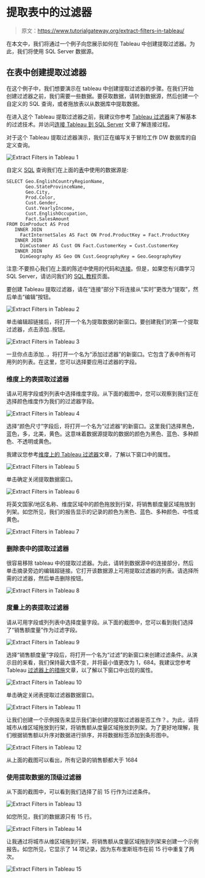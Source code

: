 # 提取表中的过滤器

> 原文：<https://www.tutorialgateway.org/extract-filters-in-tableau/>

在本文中，我们将通过一个例子向您展示如何在 Tableau 中创建提取过滤器。为此，我们将使用 SQL Server 数据源。

## 在表中创建提取过滤器

在这个例子中，我们想要演示在 tableau 中创建提取过滤器的步骤。在我们开始创建过滤器之前，我们需要一些数据。要获取数据，请转到数据源，然后创建一个自定义的 SQL 查询，或者拖放表以从数据库中提取数据。

在进入这个 Tableau 提取过滤器之前，我建议你参考 [Tableau 过滤器](https://www.tutorialgateway.org/tableau-filters/)来了解基本的过滤技术。并访问[连接 Tableau 到 SQL Server](https://www.tutorialgateway.org/connecting-tableau-to-sql-server/) 文章了解连接过程。

对于这个 Tableau 提取过滤器演示，我们正在编写关于冒险工作 DW 数据库的自定义查询。

![Extract Filters in Tableau 1](img/146a6de456d42e231f94ebd2b743f066.png)

自定义 [SQL](https://www.tutorialgateway.org/sql/) 查询我们在上面的[表](https://www.tutorialgateway.org/tableau/)中使用的数据源是:

```
SELECT Geo.EnglishCountryRegionName, 
       Geo.StateProvinceName, 
       Geo.City, 
       Prod.Color, 
       Cust.Gender, 
       Cust.YearlyIncome, 
       Cust.EnglishOccupation, 
       Fact.SalesAmount
FROM DimProduct AS Prod 
   INNER JOIN
     FactInternetSales AS Fact ON Prod.ProductKey = Fact.ProductKey 
   INNER JOIN
     DimCustomer AS Cust ON Fact.CustomerKey = Cust.CustomerKey
   INNER JOIN
     DimGeography AS Geo ON Cust.GeographyKey = Geo.GeographyKey
```

注意:不要担心我们在上面的陈述中使用的代码和[连接](https://www.tutorialgateway.org/sql-joins/)。但是，如果您有兴趣学习 SQL Server，请访问我们的 [SQL 教程](https://www.tutorialgateway.org/sql/)页面。

要创建 Tableau 提取过滤器，请在“连接”部分下将连接从“实时”更改为“提取”，然后单击“编辑”按钮。

![Extract Filters in Tableau 2](img/ae04aa4f731e164830cc52152c547823.png)

单击编辑超链接后，将打开一个名为提取数据的新窗口。要创建我们的第一个提取过滤器，点击添加..按钮。

![Extract Filters in Tableau 3](img/72c4c1c79cae251953db63c188b4057f.png)

一旦你点击添加..，将打开一个名为“添加过滤器”的新窗口。它包含了表中所有可用列的列表。在这里，您可以选择要应用过滤器的字段。

### 维度上的表提取过滤器

请从可用字段或列列表中选择维度字段。从下面的截图中，您可以观察到我们正在选择颜色维度作为我们的过滤器字段。

![Extract Filters in Tableau 4](img/3a6f5f460cacdcba976fd0b7968105be.png)

选择“颜色尺寸”字段后，将打开一个名为“过滤器”的新窗口。这里我们选择黑色，蓝色，多，北美，黄色。这意味着数据源提取的数据的颜色为黑色、蓝色、多种颜色、不透明或黄色。

我建议您参考[维度上的 Tableau 过滤器](https://www.tutorialgateway.org/tableau-filters-on-dimensions/)文章，了解以下窗口中的属性。

![Extract Filters in Tableau 5](img/66d8e1e9c455636bff3594c6d12c76e3.png)

单击确定关闭提取数据窗口。

![Extract Filters in Tableau 6](img/481af0c348f4760d6434b1ccda8be38e.png)

将英文国家/地区名称、维度区域中的颜色拖放到行架，将销售额度量区域拖放到列架。如您所见，我们的报告显示的记录的颜色为黑色、蓝色、多种颜色、中性或黄色。

![Extract Filters in Tableau 7](img/f251ae192c623264ebdb1f2ce7b13628.png)

### 删除表中的提取过滤器

很容易移除 tableau 中的提取过滤器。为此，请转到数据源中的连接部分，然后单击摘录旁边的编辑超链接。它打开该数据源上可用提取过滤器的列表。请选择所需的过滤器，然后单击删除按钮。

![Extract Filters in Tableau 8](img/c4dd7965e0f8e72dc911030c101f0058.png)

### 度量上的表提取过滤器

请从可用字段或列列表中选择度量字段。从下面的截图中，您可以看到我们选择了“销售额度量”作为过滤字段。

![Extract Filters in Tableau 9](img/c93e0ad007f8bf461420de618b92ca12.png)

选择“销售额度量”字段后，将打开一个名为“过滤”的新窗口来创建过滤条件。从演示目的来看，我们保持最大值不变，并将最小值更改为 1，684。我建议您参考 Tableau [过滤器上的措施](https://www.tutorialgateway.org/tableau-filters-on-measures/)文章，以了解以下窗口中出现的属性。

![Extract Filters in Tableau 10](img/17989a57c32d5b78b9aa99d3e04b4ed6.png)

单击确定关闭表提取过滤器数据窗口。

![Extract Filters in Tableau 11](img/40f6e1a294688159150f65eccb4ae8c4.png)

让我们创建一个示例报告来显示我们新创建的提取过滤器是否工作？。为此，请将城市从维区域拖放到行架，将销售额从度量区域拖放到列架。为了更好地理解，我们根据销售额以升序对数据进行排序，并将数据标签添加到条形图中。

![Extract Filters in Tableau 12](img/9d940c973242e31c29cd24c5114a5d4f.png)

从上面的截图可以看出，所有记录的销售额都大于 1684

### 使用提取数据的顶级过滤器

从下面的截图中，可以看到我们选择了前 15 行作为过滤条件。

![Extract Filters in Tableau 13](img/f97d7d5f2956eac63d102dd5ed081c43.png)

如您所见，我们的数据源只有 15 行。

![Extract Filters in Tableau 14](img/c9df9642b32e47d8fdc90408fa46c12f.png)

让我通过将城市从维区域拖到行架，将销售额从度量区域拖到列架来创建一个示例报告。如您所见，它显示了 14 项记录，因为东布里斯班市在前 15 行中重复了两次。

![Extract Filters in Tableau 15](img/812c00b1e5bb4c84560f5683293db3c9.png)